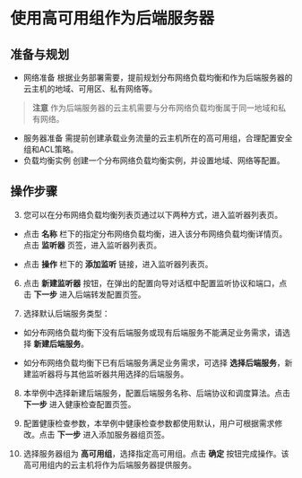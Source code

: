 # 使用高可用组作为后端服务器
## 准备与规划
- 网络准备
  根据业务部署需要，提前规划分布网络负载均衡和作为后端服务器的云主机的地域、可用区、私有网络等。
 > **注意**
作为后端服务器的云主机需要与分布网络负载均衡属于同一地域和私有网络。

- 服务器准备
  需提前创建承载业务流量的云主机所在的高可用组，合理配置安全组和ACL策略。
- 负载均衡实例
  创建一个分布网络负载均衡实例，并设置地域、网络等配置。

## 操作步骤
3. 您可以在分布网络负载均衡列表页通过以下两种方式，进入监听器列表页。

 - 点击 **名称**  栏下的指定分布网络负载均衡，进入该分布网络负载均衡详情页。点击 **监听器** 页签，进入监听器列表页。
 
 -  点击 **操作** 栏下的 **添加监听** 链接，进入监听器列表页。
6. 点击 **新建监听器** 按钮，在弹出的配置向导对话框中配置监听协议和端口，点击 **下一步** 进入后端转发配置页签。

7. 选择默认后端服务类型：
 
 - 如分布网络负载均衡下没有后端服务或现有后端服务不能满足业务需求，请选择 **新建后端服务**。
 
 - 如分布网络负载均衡下已有后端服务满足业务需求，可选择 **选择后端服务**，新建监听器将与其他监听器共用选择的后端服务。

8. 本举例中选择新建后端服务，配置后端服务名称、后端协议和调度算法。点击 **下一步** 进入健康检查配置页签。

9. 配置健康检查参数，本举例中健康检查参数都使用默认，用户可根据需求修改。点击 **下一步** 进入添加服务器组页签。

10. 选择服务器组为 **高可用组**，选择指定高可用组。点击 **确定** 按钮完成操作。该高可用组内的云主机将作为后端服务器提供服务。
